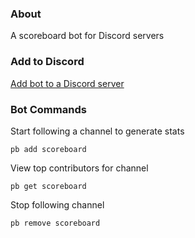 ### About
A scoreboard bot for Discord servers

### Add to Discord
[Add  bot to a Discord server](https://discordapp.com/oauth2/authorize?client_id=744740849547739248&scope=bot&permissions=19456)

### Bot Commands
Start following a channel to generate stats

    pb add scoreboard

View top contributors for channel

    pb get scoreboard

Stop following channel

    pb remove scoreboard
